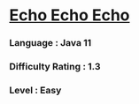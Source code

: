 # [Echo Echo Echo](https://open.kattis.com/problems/echoechoecho)

### Language : Java 11

### Difficulty Rating : 1.3

### Level : Easy
